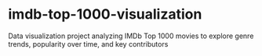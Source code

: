 # imdb-top-1000-visualization
Data visualization project analyzing IMDb Top 1000 movies to explore genre trends, popularity over time, and key contributors
